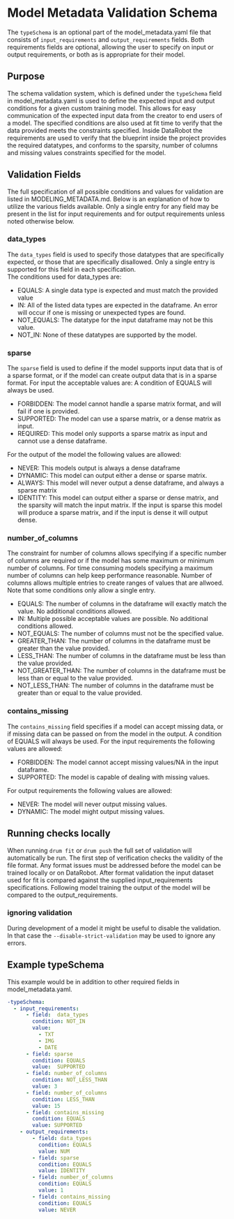 # Model Metadata Validation Schema
The `typeSchema` is an optional part of the model_metadata.yaml file that consists of `input_requirements` and 
`output_requirements` fields.  Both requirements fields are optional, allowing the user to specify on
input or output requirements, or both as is appropriate for their model.  

## Purpose
The schema validation system, which is defined under the `typeSchema` field in model_metadata.yaml
is used to define the expected input and output conditions for a given custom training model.  This allows for easy communication of the expected input data from the creator to end users of a model.
The specified conditions are also used at fit time to verify that the data provided meets the 
constraints specified.  Inside DataRobot the requirements are used to verify that the blueprint inside the
project provides the required datatypes, and conforms to the sparsity, number of columns and missing values constraints
specified for the model.  

## Validation Fields
The full specification of all possible conditions and values for validation are listed in MODELING_METADATA.md.  Below is
an explanation of how to utilize the various fields available. Only a single entry for any field may be present in the
list for input requirements and for output requirements unless noted otherwise below.  

### data_types
The `data_types` field is used to specify those datatypes that are specifically expected, or those that
are specifically disallowed.  Only a single entry is supported for this field in each specification.  
The conditions used for data_types are:
- EQUALS: A single data type is expected and must match the provided value
- IN: All of the listed data types are expected in the dataframe.  An error will occur if one is missing or unexpected types are found.
- NOT_EQUALS: The datatype for the input dataframe may not be this value.
- NOT_IN: None of these datatypes are supported by the model.  

### sparse
The `sparse` field is used to define if the model supports input data that is of a sparse format, or if the
model can create output data that is in a sparse format. For input the acceptable values are:
A condition of EQUALS will always be used.  

- FORBIDDEN: The model cannot handle a sparse matrix format, and will fail if one is provided.
- SUPPORTED: The model can use a sparse matrix, or a dense matrix as input.
- REQUIRED: This model only supports a sparse matrix as input and cannot use a dense dataframe.  

For the output of the model the following values are allowed:
- NEVER: This models output is always a dense dataframe
- DYNAMIC: This model can output either a dense or sparse matrix.
- ALWAYS: This model will never output a dense dataframe, and always a sparse matrix
- IDENTITY: This model can output either a sparse or dense matrix, and the sparsity will match the input matrix.  If the 
input is sparse this model will produce a sparse matrix, and if the input is dense it will output dense.  

### number_of_columns
The constraint for number of columns allows specifying if a specific number of columns are required or if the model has
some maximum or minimum number of columns.  For time consuming models specifying a maximum number of columns can help
keep performance reasonable.  Number of columns allows multiple entries to create ranges of values that are allwoed.  
Note that some conditions only allow a single entry.

- EQUALS: The number of columns in the dataframe will exactly match the value.  No additional conditions allowed.
- IN:  Multiple possible acceptable values are possible.  No additional conditions allowed.
- NOT_EQUALS: The number of columns must not be the specified value.
- GREATER_THAN: The number of columns in the dataframe must be greater than the value provided.
- LESS_THAN: The number of columns in the dataframe must be less than the value provided.
- NOT_GREATER_THAN: The number of columns in the dataframe must be less than or equal to the value provided.
- NOT_LESS_THAN: The number of columns in the dataframe must be greater than or equal to the value provided.

### contains_missing
The `contains_missing` field specifies if a model can accept missing data, or if missing data can be passed on from the
model in the output.  A condition of EQUALS will always be used. 
For the input requirements the following values are allowed:
- FORBIDDEN: The model cannot accept missing values/NA in the input dataframe. 
- SUPPORTED: The model is capable of dealing with missing values.

For output requirements the following values are allowed:
- NEVER: The model will never output missing values.
- DYNAMIC: The model might output missing values.

## Running checks locally

When running `drum fit` or `drum push` the full set of validation will automatically be run.  The first step of verification
checks the validity of the file format.  Any format issues must be addressed before the model can be trained locally or 
on DataRobot.  After format validation the input dataset used for fit is compared against the supplied input_requirements
specifications.  Following model training the output of the model will be compared to the output_requirements.  

### ignoring validation
During development of a model it might be useful to disable the validation.  In that case the `--disable-strict-validation`
may be used to ignore any errors.  

## Example typeSchema
This example would be in addition to other required fields in model_metadata.yaml.  
```yaml
-typeSchema:
  - input_requirements:
      - field:  data_types
        condition: NOT_IN
        value: 
          - TXT
          - IMG
          - DATE
      - field: sparse
        condition: EQUALS
        value:  SUPPORTED
      - field: number_of_columns
        condition: NOT_LESS_THAN
        value: 3
      - field: number_of_columns
        condition: LESS_THAN
        value: 15
      - field: contains_missing
        condition: EQUALS
        value: SUPPORTED
    - output_requirements:
        - field: data_types
          condition: EQUALS
          value: NUM
        - field: sparse
          condition: EQUALS
          value: IDENTITY
        - field: number_of_columns
          condition: EQUALS
          value: 1
        - field: contains_missing
          condition: EQUALS
          value: NEVER
```
